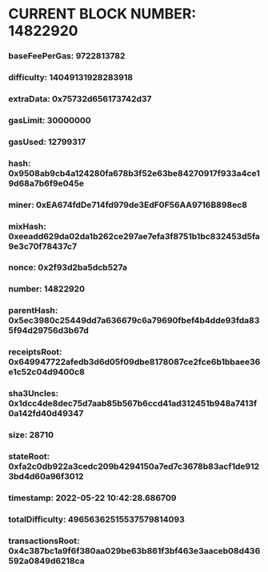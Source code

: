 # CURRENT BLOCK NUMBER: 14822920

### baseFeePerGas: 9722813782
### difficulty: 14049131928283918
### extraData: 0x75732d656173742d37
### gasLimit: 30000000
### gasUsed: 12799317
### hash: 0x9508ab9cb4a124280fa678b3f52e63be84270917f933a4ce19d68a7b6f9e045e
### miner: 0xEA674fdDe714fd979de3EdF0F56AA9716B898ec8
### mixHash: 0xeeadd629da02da1b262ce297ae7efa3f8751b1bc832453d5fa9e3c70f78437c7
### nonce: 0x2f93d2ba5dcb527a
### number: 14822920
### parentHash: 0x5ec3980c25449dd7a636679c6a79690fbef4b4dde93fda835f94d29756d3b67d
### receiptsRoot: 0x649947722afedb3d6d05f09dbe8178087ce2fce6b1bbaee36e1c52c04d9400c8
### sha3Uncles: 0x1dcc4de8dec75d7aab85b567b6ccd41ad312451b948a7413f0a142fd40d49347
### size: 28710
### stateRoot: 0xfa2c0db922a3cedc209b4294150a7ed7c3678b83acf1de9123bd4d60a96f3012
### timestamp: 2022-05-22 10:42:28.686709
### totalDifficulty: 49656362515537579814093
### transactionsRoot: 0x4c387bc1a9f6f380aa029be63b861f3bf463e3aaceb08d436592a0849d6218ca
